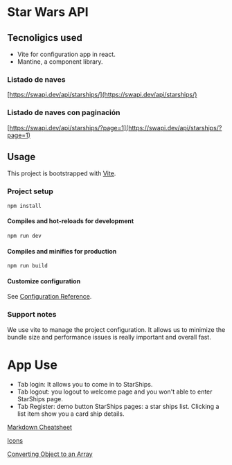 # Star Wars API 

## Tecnoligics used
- Vite for configuration app in react.
- Mantine, a component library.


### Listado de naves

[https://swapi.dev/api/starships/](https://swapi.dev/api/starships/)

### Listado de naves con paginación

[https://swapi.dev/api/starships/?page=1](https://swapi.dev/api/starships/?page=1)


## Usage

This project is bootstrapped with [Vite](https://vitejs.dev/).

### Project setup
```
npm install
```

#### Compiles and hot-reloads for development
```
npm run dev
```

#### Compiles and minifies for production
```
npm run build
```

#### Customize configuration
See [Configuration Reference](https://vitejs.dev/guide/).


### Support notes
We use vite to manage the project configuration.
It allows us to minimize the bundle size and performance issues is really important and overall fast.


# App Use
- Tab login: It allows you to come in to StarShips.
- Tab logout: you logout to welcome page and you won't able to enter StarShips page.
- Tab Register: demo button
StarShips pages: a star ships list. Clicking a list item show you a card ship details.




[Markdown Cheatsheet](https://github.com/adam-p/markdown-here/wiki/Markdown-Cheatsheet)

[Icons](https://tabler-icons-react.vercel.app/)

[Converting Object to an Array](https://www.samanthaming.com/tidbits/76-converting-object-to-array/)